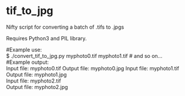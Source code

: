 # tif_to_jpg
Nifty script for converting a batch of .tifs to .jpgs

Requires Python3 and PIL library.

#Example use:  
$ ./convert_tif_to_jpg.py myphoto0.tif myphoto1.tif # and so on...  
#Example output:  
Input file: myphoto0.tif 
Output file: myphoto0.jpg 
Input file: myphoto1.tif  
Output file: myphoto1.jpg  
Input file: myphoto2.tif  
Output file: myphoto2.jpg
